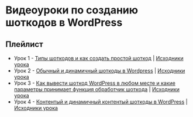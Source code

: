 # Видеоуроки по созданию шоткодов в WordPress

## Плейлист

- Урок 1 - [Типы шоткодов и как создать простой шоткод](https://youtu.be/fAATIsK5ftI) | [Исходники урока](https://github.com/campusboy87/lessons-shortcode/tree/master/lesson-1)
- Урок 2 - [Обычный и динамичный шоткоды в Wordpress](https://youtu.be/me4Mc2lgDAQ) | [Исходники урока](https://github.com/campusboy87/lessons-shortcode/tree/master/lesson-2)
- Урок 3 - [Как вывести шоткод WordPress в любом месте и какие параметры принимает функция обработчик шоткода](https://youtu.be/Oh0s2lCt164) | [Исходники урока](https://github.com/campusboy87/lessons-shortcode/tree/master/lesson-3)
- Урок 4 - [Контентый и динамичный контентый шоткоды в WordPress](https://youtu.be/WdGZ4GJIkIk) | [Исходники урока](https://github.com/campusboy87/lessons-shortcode/tree/master/lesson-4)
